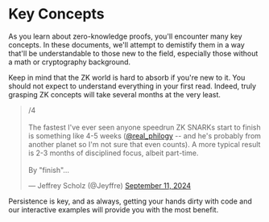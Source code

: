 # Key Concepts

As you learn about zero-knowledge proofs, you'll encounter many key concepts. In
these documents, we'll attempt to demistify them in a way that'll be
understandable to those new to the field, especially those without a math or
cryptography background.

Keep in mind that the ZK world is hard to absorb if you're new to it. You should
not expect to understand everything in your first read. Indeed, truly grasping
ZK concepts will take several months at the very least.

<blockquote class="twitter-tweet"><p lang="en" dir="ltr">/4<br><br>The fastest
I&#39;ve ever seen anyone speedrun ZK SNARKs start to finish is something like
4-5 weeks (<a
href="https://twitter.com/real_philogy?ref_src=twsrc%5Etfw">@real_philogy</a> --
and he&#39;s probably from another planet so I&#39;m not sure that even counts).
A more typical result is 2-3 months of disciplined focus, albeit
part-time.<br><br>By &quot;finish&quot;…</p>&mdash; Jeffrey Scholz (@Jeyffre) <a
href="https://twitter.com/Jeyffre/status/1833750996050452917?ref_src=twsrc%5Etfw">September
11, 2024</a></blockquote> <script async
src="https://platform.twitter.com/widgets.js" charset="utf-8"></script>

Persistence is key, and as always, getting your hands dirty with code and our
interactive examples will provide you with the most benefit.
